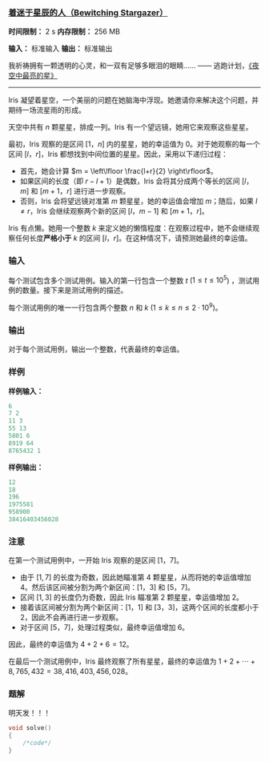 ### [着迷于星辰的人（Bewitching Stargazer）](https://codeforces.com/problemset/problem/2053/C)

**时间限制：** 2 s
**内存限制：** 256 MB

**输入：** 标准输入
**输出：** 标准输出



我祈祷拥有一颗透明的心灵，和一双有足够多眼泪的眼睛……  	—— 逃跑计划，[《夜空中最亮的星》](https://www.youtube.com/watch?v=GPnymcrXgX0)

------------------------------------------------

Iris 凝望着星空，一个美丽的问题在她脑海中浮现。她邀请你来解决这个问题，并期待一场流星雨的形成。

天空中共有 $n$ 颗星星，排成一列。Iris 有一个望远镜，她用它来观察这些星星。

最初，Iris 观察的是区间 $[1$，$n]$ 内的星星，她的幸运值为 $0$。对于她观察的每一个区间 $[l$，$r]$，Iris 都想找到中间位置的星星。因此，采用以下递归过程：

-   首先，她会计算 $m = \left\lfloor \frac{l+r}{2} \right\rfloor$。
-   如果区间的长度（即 $r - l + 1$）是偶数，Iris 会将其分成两个等长的区间 $[l$，$m]$ 和 $[m+1$，$r]$ 进行进一步观察。
-   否则，Iris 会将望远镜对准第 $m$ 颗星星，她的幸运值会增加 $m$；随后，如果 $l \neq r$，Iris 会继续观察两个新的区间 $[l$，$m-1]$ 和 $[m+1$，$r]$。

Iris 有点懒。她用一个整数 $k$ 来定义她的懒惰程度：在观察过程中，她不会继续观察任何长度**严格小于** $k$ 的区间 $[l$，$r]$。在这种情况下，请预测她最终的幸运值。







### 输入

每个测试包含多个测试用例。输入的第一行包含一个整数 $t$ ($1 \leq t \leq 10^5$) ，测试用例的数量。接下来是测试用例的描述。

每个测试用例的唯一一行包含两个整数 $n$ 和 $k$ ($1 \leq k \leq n \leq 2\cdot 10^9$)。





### 输出

对于每个测试用例，输出一个整数，代表最终的幸运值。





### 样例

**样例输入：**

```cpp
6
7 2
11 3
55 13
5801 6
8919 64
8765432 1
```



**样例输出：**

```cpp
12
18
196
1975581
958900
38416403456028
```





### 注意

在第一个测试用例中，一开始 Iris 观察的是区间 $[1$，$7]$。

* 由于 $[1, 7]$ 的长度为奇数，因此她瞄准第 $4$ 颗星星，从而将她的幸运值增加 $4$。然后该区间被分割为两个新区间：$[1$，$3]$ 和 $[5$，$7]$。
* 区间 $[1, 3]$ 的长度仍为奇数，因此 Iris 瞄准第 $2$ 颗星星，幸运值增加 $2$。
* 接着该区间被分割为两个新区间：$[1$，$1]$ 和 $[3$，$3]$，这两个区间的长度都小于 $2$，因此不会再进行进一步观察。
* 对于区间 $[5$，$7]$，处理过程类似，最终幸运值增加 $6$。

因此，最终的幸运值为 $4 + 2 + 6 = 12$。

在最后一个测试用例中，Iris 最终观察了所有星星，最终的幸运值为 $1 + 2 + \cdots + 8,765,432 = 38,416,403,456,028$。





### 题解

明天发！！！



```cpp
void solve()
{
	/*code*/
}
```